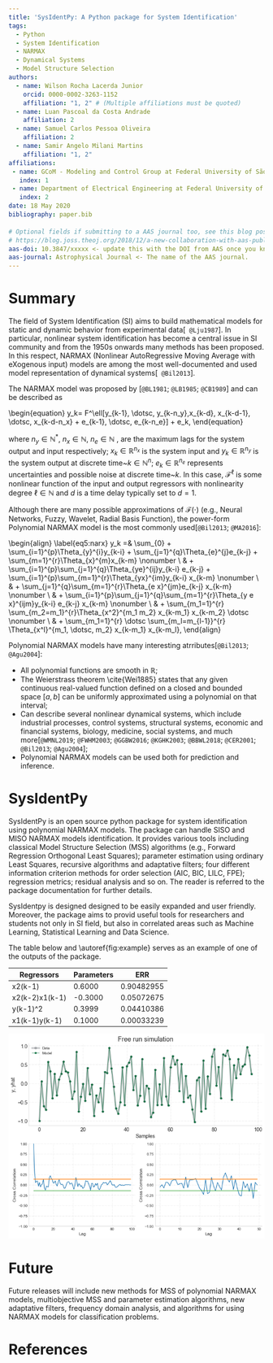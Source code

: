 ```yaml
---
title: 'SysIdentPy: A Python package for System Identification'
tags:
  - Python
  - System Identification
  - NARMAX
  - Dynamical Systems
  - Model Structure Selection
authors:
  - name: Wilson Rocha Lacerda Junior
    orcid: 0000-0002-3263-1152
    affiliation: "1, 2" # (Multiple affiliations must be quoted)
  - name: Luan Pascoal da Costa Andrade
    affiliation: 2
  - name: Samuel Carlos Pessoa Oliveira
    affiliation: 2
  - name: Samir Angelo Milani Martins
    affiliation: "1, 2"
affiliations:
 - name: GCoM - Modeling and Control Group at Federal University of São João del-Rei
   index: 1
 - name: Department of Electrical Engineering at Federal University of São João del-Rei
   index: 2
date: 18 May 2020
bibliography: paper.bib

# Optional fields if submitting to a AAS journal too, see this blog post:
# https://blog.joss.theoj.org/2018/12/a-new-collaboration-with-aas-publishing
aas-doi: 10.3847/xxxxx <- update this with the DOI from AAS once you know it.
aas-journal: Astrophysical Journal <- The name of the AAS journal.
---
```


# Summary

The field of System Identification (SI) aims to build mathematical models for static and dynamic behavior from experimental data[` @Lju1987`]. In particular, nonlinear system identification has become a central issue in SI community and from the $1950$s onwards many methods has been proposed. In this respect, NARMAX (Nonlinear AutoRegressive Moving Average with eXogenous input) models are among the most well-documented and used model representation of dynamical systems[` @Bil2013`].

The NARMAX model was proposed by [`@BL1981`; `@LB1985`; `@CB1989`] and can be described as

\begin{equation}
y_k= F^\ell[y_{k-1}, \dotsc, y_{k-n_y},x_{k-d}, x_{k-d-1}, \dotsc, x_{k-d-n_x} + e_{k-1}, \dotsc, e_{k-n_e}] + e_k,
\end{equation}

where $n_y\in \mathbb{N}^*$, $n_x \in \mathbb{N}$, $n_e \in \mathbb{N}$ , are the maximum lags for the system output and input respectively; $x_k \in \mathbb{R}^{n_x}$ is the system input and $y_k \in \mathbb{R}^{n_y}$ is the system output at discrete time~$k \in \mathbb{N}^n$; $e_k \in \mathbb{R}^{n_e}$ represents uncertainties and possible noise at discrete time~$k$. In this case, $\mathcal{F}^\ell$ is some nonlinear function of the input and output regressors with nonlinearity degree $\ell \in \mathbb{N}$ and $d$ is a time delay typically set to $d=1$.

Although there are many possible approximations of $\mathcal{F}(\cdot)$ (e.g., Neural Networks, Fuzzy, Wavelet, Radial Basis Function), the power-form Polynomial NARMAX model is the most commonly used[`@Bil2013`; `@MA2016`]:

\begin{align}
\label{eq5:narx}
y_k =& \sum_{0} + \sum_{i=1}^{p}\Theta_{y}^{i}y_{k-i} + \sum_{j=1}^{q}\Theta_{e}^{j}e_{k-j} + \sum_{m=1}^{r}\Theta_{x}^{m}x_{k-m} \nonumber \\
& + \sum_{i=1}^{p}\sum_{j=1}^{q}\Theta_{ye}^{ij}y_{k-i} e_{k-j} + \sum_{i=1}^{p}\sum_{m=1}^{r}\Theta_{yx}^{im}y_{k-i} x_{k-m}  \nonumber \\
& + \sum_{j=1}^{q}\sum_{m=1}^{r}\Theta_{e x}^{jm}e_{k-j} x_{k-m}  \nonumber \\
&  + \sum_{i=1}^{p}\sum_{j=1}^{q}\sum_{m=1}^{r}\Theta_{y e x}^{ijm}y_{k-i} e_{k-j} x_{k-m} \nonumber \\
& + \sum_{m_1=1}^{r} \sum_{m_2=m_1}^{r}\Theta_{x^2}^{m_1 m_2} x_{k-m_1} x_{k-m_2} \dotsc \nonumber \\
& + \sum_{m_1=1}^{r} \dotsc \sum_{m_l=m_{l-1}}^{r} \Theta_{x^l}^{m_1, \dotsc, m_2} x_{k-m_1} x_{k-m_l},
\end{align}

Polynomial NARMAX models have many interesting atrributes[`@Bil2013`; `@Agu2004`]:

- All polynomial functions are smooth in $\mathbb{R}$;
- The Weierstrass theorem \cite{Wei1885} states that any given continuous real-valued function defined on a closed and bounded space $[a,b]$ can be uniformly approximated using a polynomial on that interval;
- Can describe several nonlinear dynamical systems, which include industrial processes, control systems, structural systems, economic and financial systems, biology, medicine, social systems, and much more[`@WMNL2019`; `@FWHM2003`; `@GGBW2016`; `@KGHK2003`; `@BBWL2018`; `@CER2001`; `@Bil2013`; `@Agu2004`];
- Polynomial NARMAX models can be used both for prediction and inference.

# SysIdentPy

SysIdentPy is an open source python package for system identification using polynomial NARMAX models. The package can handle SISO and MISO NARMAX models identification. It provides various tools including classical Model Structure Selection (MSS) algorithms (e.g., Forward Regression Orthogonal Least Squares); parameter estimation using ordinary Least Squares, recursive algorithms and adaptative filters; four different information criterion methods for order selection (AIC, BIC, LILC, FPE); regression metrics; residual analysis  and so on. The reader is referred to the package documentation for further details.

SysIdentpy is designed designed to be easily expanded and user friendly. Moreover, the package aims to provid useful tools for researchers and students not only in SI field, but also in correlated areas such as Machine Learning, Statistical Learning and Data Science.

The table below and \autoref{fig:example} serves as an example of one of the outputs of the package.

| Regressors     | Parameters | ERR        |
|----------------|------------|------------|
| x2(k-1)        | 0.6000     | 0.90482955 |
| x2(k-2)x1(k-1) | -0.3000    | 0.05072675 |
| y(k-1)^2       | 0.3999     | 0.04410386 |
| x1(k-1)y(k-1)  | 0.1000     | 0.00033239 |


![Caption for example figure.\label{fig:example}](output_16_0.png)

# Future

Future releases will include new methods for MSS of polynomial NARMAX models, multiobjective MSS and parameter estimation algorithms, new adaptative filters, frequency domain analysis, and algorithms for using NARMAX models for classification problems.

# References